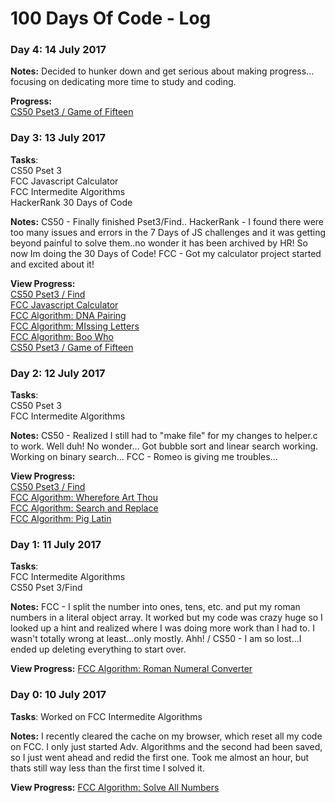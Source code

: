 # 100 Days Of Code - Log

### Day 4: 14 July 2017

**Notes:** Decided to hunker down and get serious about making progress...  focusing on dedicating more time to study and coding.

**Progress:** <br>
[CS50 Pset3 / Game of Fifteen](https://github.com/cndragn/CS50x/tree/master/pset3/fifteen)

### Day 3: 13 July 2017

**Tasks**:<br>
CS50 Pset 3<br> 
FCC Javascript Calculator<br>
FCC Intermedite Algorithms<br>
HackerRank 30 Days of Code

**Notes:** CS50 - Finally finished Pset3/Find.. HackerRank - I found there were too many issues and errors in the 7 Days of JS challenges and it was getting beyond painful to solve them..no wonder it has been archived by HR! So now Im doing the 30 Days of Code! FCC - Got my calculator project started and excited about it!

**View Progress:** <br>
[CS50 Pset3 / Find](https://github.com/cndragn/CS50x/tree/master/pset3/find)<br>
[FCC Javascript Calculator](https://github.com/cndragn/javascript-calculator) <br>
[FCC Algorithm: DNA Pairing](https://github.com/cndragn/FreeCodeCamp/blob/master/intermediate-algorithm-scripting/7-dna-pariing.js)<br>
[FCC Algorithm: MIssing Letters](https://github.com/cndragn/FreeCodeCamp/blob/master/intermediate-algorithm-scripting/8-missing-letters.js)<br>
[FCC Algorithm: Boo Who](https://github.com/cndragn/FreeCodeCamp/blob/master/intermediate-algorithm-scripting/09-boo-who.js)<br>
[CS50 Pset3 / Game of Fifteen](https://github.com/cndragn/CS50x/tree/master/pset3/fifteen)

### Day 2: 12 July 2017

**Tasks**:<br>
CS50 Pset 3<br>
FCC Intermedite Algorithms 

**Notes:** CS50 - Realized I still had to "make file" for my changes to helper.c to work. Well duh!  No wonder... Got bubble sort and linear search working. Working on binary search... FCC - Romeo is giving me troubles...

**View Progress:** <br>
[CS50 Pset3 / Find](https://github.com/cndragn/CS50x/tree/master/pset3/find) <br>
[FCC Algorithm: Wherefore Art Thou](https://github.com/cndragn/FreeCodeCamp/blob/master/intermediate-algorithm-scripting/4-wherefore-art-thou.js) <br>
[FCC Algorithm: Search and Replace](https://github.com/cndragn/FreeCodeCamp/blob/master/intermediate-algorithm-scripting/5-search-and-replace.js) <br>
[FCC Algorithm: Pig Latin](https://github.com/cndragn/FreeCodeCamp/blob/master/intermediate-algorithm-scripting/6-pig-latin.js)

### Day 1: 11 July 2017

**Tasks**: <br>
FCC Intermedite Algorithms<br>
CS50 Pset 3/Find

**Notes:** FCC - I split the number into ones, tens, etc. and put my roman numbers in a literal object array. It worked but my code was crazy huge so I looked up a hint and realized where I was doing more work than I had to.  I wasn't totally wrong at least...only mostly. Ahh! / CS50 - I am so lost...I ended up deleting everything to start over.

**View Progress:** [FCC Algorithm: Roman Numeral Converter](https://github.com/cndragn/FreeCodeCamp/blob/master/intermediate-algorithm-scripting/3-roman-numeral-converter.js)

### Day 0: 10 July 2017

**Tasks**: Worked on FCC Intermedite Algorithms

**Notes:** I recently cleared the cache on my browser, which reset all my code on FCC.  I only just started Adv. Algorithms and the second had been saved, so I just went ahead and redid the first one.  Took me almost an hour, but thats still way less than the first time I solved it.

**View Progress:** [FCC Algorithm: Solve All Numbers](https://github.com/cndragn/FreeCodeCamp/blob/master/intermediate-algorithm-scripting/1-sum-all-numbers.js)
